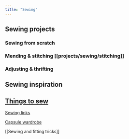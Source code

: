 ```yaml
---
title: "Sewing"
---
```


## Sewing projects

### Sewing from scratch

### Mending & stitching [[projects/sewing/stitching]]

### Adjusting & thrifting


## Sewing inspiration

## [Things to sew](projects/sewing/Things%20to%20sew.md)

[Sewing links](projects/sewing/Sewing%20links.md)

[Capsule wardrobe](projects/sewing/Capsule%20wardrobe.md)

[[Sewing and fitting tricks]]

